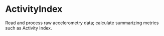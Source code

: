 # ActivityIndex
Read and process raw accelerometry data; calculate summarizing metrics such as Activity Index.
